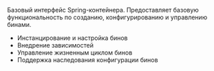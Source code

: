 Базовый интерфейс Spring-контейнера.
Предоставляет базовую функциональность по созданию, конфигурированию и управлению бинами.
- Инстанцирование и настройка бинов
- Внедрение зависимостей
- Управление жизненным циклом бинов  
- Поддержка наследования конфигурации бинов
